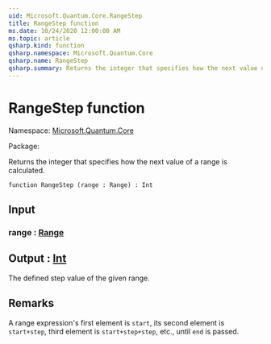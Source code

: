 ```yaml
---
uid: Microsoft.Quantum.Core.RangeStep
title: RangeStep function
ms.date: 10/24/2020 12:00:00 AM
ms.topic: article
qsharp.kind: function
qsharp.namespace: Microsoft.Quantum.Core
qsharp.name: RangeStep
qsharp.summary: Returns the integer that specifies how the next value of a range is calculated.
---
```


# RangeStep function

Namespace: [Microsoft.Quantum.Core](xref:Microsoft.Quantum.Core)

Package: [](https://nuget.org/packages/)


Returns the integer that specifies how the next value of a range is calculated.

```qsharp
function RangeStep (range : Range) : Int
```


## Input

### range : [Range](xref:microsoft.quantum.lang-ref.range)





## Output : [Int](xref:microsoft.quantum.lang-ref.int)

The defined step value of the given range.

## Remarks

A range expression's first element is `start`,its second element is `start+step`, third element is `start+step+step`, etc.,until `end` is passed.
